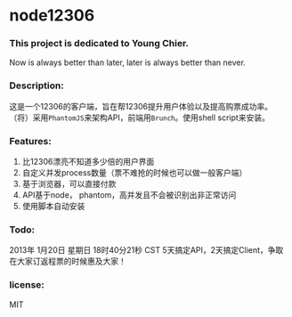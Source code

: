 node12306
=========
### This project is dedicated to Young Chier.
Now is always better than later,
later is always better than never.

### Description:
这是一个12306的客户端，旨在帮12306提升用户体验以及提高购票成功率。
（将）采用`PhantomJS`来架构API，前端用`Brunch`。使用shell script来安装。

### Features:
1.  比12306漂亮不知道多少倍的用户界面
2.  自定义并发process数量（票不难抢的时候也可以做一般客户端）
3.  基于浏览器，可以直接付款
4.  API基于node， phantom，高并发且不会被识别出非正常访问
5.  使用脚本自动安装

### Todo:
2013年 1月20日 星期日 18时40分21秒 CST
5天搞定API，2天搞定Client，争取在大家订返程票的时候惠及大家！

### license:
MIT
